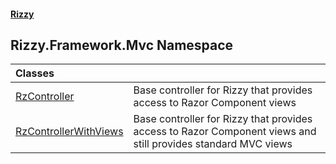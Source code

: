 #### [Rizzy](index.md 'index')

## Rizzy.Framework.Mvc Namespace

| Classes | |
| :--- | :--- |
| [RzController](Rizzy.Framework.Mvc.RzController.md 'Rizzy.Framework.Mvc.RzController') | Base controller for Rizzy that provides access to Razor Component views |
| [RzControllerWithViews](Rizzy.Framework.Mvc.RzControllerWithViews.md 'Rizzy.Framework.Mvc.RzControllerWithViews') | Base controller for Rizzy that provides access to Razor Component views and still provides standard MVC views |
